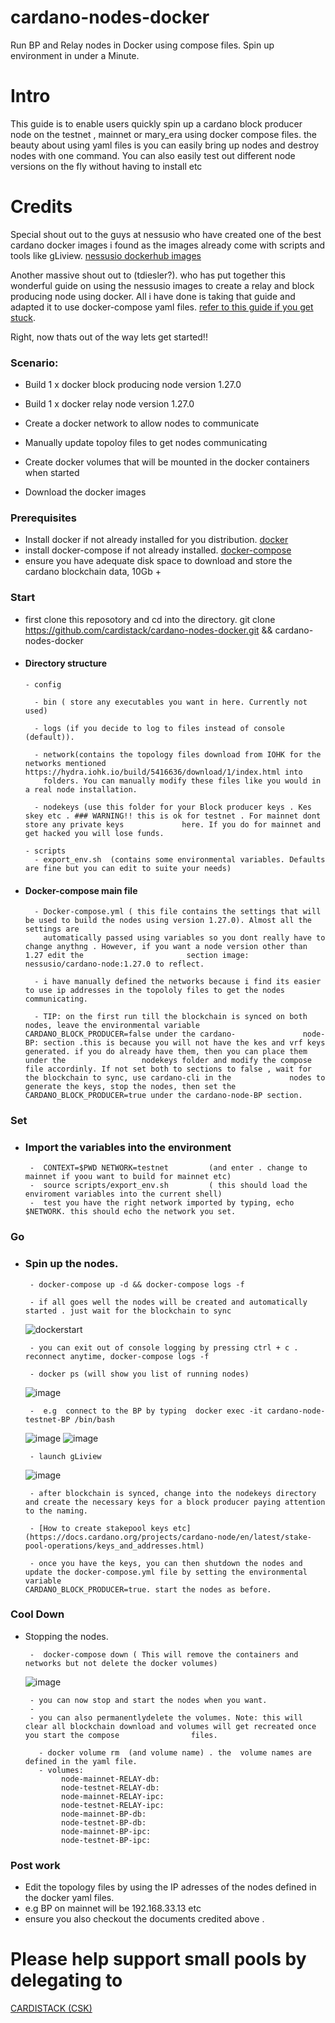 # cardano-nodes-docker
Run BP and Relay nodes in Docker using compose files. Spin up environment in under a Minute.

# Intro

This guide is to enable users quickly spin up a cardano block producer node on the testnet , mainnet or mary_era using docker compose files. 
the beauty about using yaml files is you can easily bring up nodes and destroy nodes with one command. You can also easily test out different node versions on the fly without having to install etc

# Credits

Special shout out to the guys at nessusio who have created one of the best cardano docker images i found as the images already come with scripts and tools like gLiview. [nessusio dockerhub images](https://hub.docker.com/r/nessusio/cardano-node)

Another massive shout out to (tdiesler?). who has put together this wonderful guide on using the nessusio images to create a relay and block producing node using docker. All i have done is taking that guide and adapted it to use docker-compose yaml files. 
[refer to this guide if you get stuck](https://tdiesler.gitbook.io/cardano/plain-docker/running-the-nodes).

Right, now thats out of the way lets get started!!

### Scenario:

- Build 1 x docker block producing node version 1.27.0

- Build 1 x docker relay node version 1.27.0

- Create a docker network to allow nodes to communicate

- Manually update topoloy files to get nodes communicating

- Create docker volumes that will be mounted in the docker containers when started

- Download the docker images

### Prerequisites

- Install docker if not already installed for you distribution.  [docker](https://docs.docker.com/engine/install/)
- install docker-compose if not already installed.  [docker-compose](https://docs.docker.com/compose/install/)
- ensure you have adequate disk space to download and store the cardano blockchain data, 10Gb +


### Start
- first clone this reposotory and cd into the directory. git clone https://github.com/cardistack/cardano-nodes-docker.git && cardano-nodes-docker
- #### Directory structure 
      
      - config

        - bin ( store any executables you want in here. Currently not used)
        
        - logs (if you decide to log to files instead of console (default)).
        
        - network(contains the topology files download from IOHK for the networks mentioned https://hydra.iohk.io/build/5416636/download/1/index.html into   
          folders. You can manually modify these files like you would in a real node installation.
        
        - nodekeys (use this folder for your Block producer keys . Kes skey etc . ### WARNING!! this is ok for testnet . For mainnet dont store any private keys             here. If you do for mainnet and get hacked you will lose funds. 
        
      - scripts 
        - export_env.sh  (contains some environmental variables. Defaults are fine but you can edit to suite your needs)

- #### Docker-compose main file
 
        - Docker-compose.yml ( this file contains the settings that will be used to build the nodes using version 1.27.0). Almost all the settings are 
          automatically passed using variables so you dont really have to change anythng . However, if you want a node version other than 1.27 edit the                       section image: nessusio/cardano-node:1.27.0 to reflect.
        
        - i have manually defined the networks because i find its easier to use ip addresses in the topololy files to get the nodes communicating.

        - TIP: on the first run till the blockchain is synced on both nodes, leave the environmental variable  CARDANO_BLOCK_PRODUCER=false under the cardano-               node-BP: section .this is because you will not have the kes and vrf keys generated. if you do already have them, then you can place them under the                 nodekeys folder and modify the compose file accordinly. If not set both to sections to false , wait for the blockchain to sync, use cardano-cli in the             nodes to generate the keys, stop the nodes, then set the  CARDANO_BLOCK_PRODUCER=true under the cardano-node-BP section.

          
          
### Set
- ### Import the variables into the environment 
        
       -  CONTEXT=$PWD NETWORK=testnet         (and enter . change to mainnet if yoou want to build for mainnet etc)
       -  source scripts/export_env.sh         ( this should load the enviroment variables into the current shell)
       -  test you have the right network imported by typing, echo $NETWORK. this should echo the network you set.



### Go 
- ### Spin up the nodes.
       
       - docker-compose up -d && docker-compose logs -f
       
       - if all goes well the nodes will be created and automatically started . just wait for the blockchain to sync

     ![dockerstart](https://user-images.githubusercontent.com/83215574/120376705-19876d00-c314-11eb-9d65-6278f81cb159.png)
     
       - you can exit out of console logging by pressing ctrl + c .  reconnect anytime, docker-compose logs -f
       
       - docker ps (will show you list of running nodes) 
    
    ![image](https://user-images.githubusercontent.com/83215574/120377118-9d415980-c314-11eb-94f4-c495ae967bcf.png)
     
       -  e.g  connect to the BP by typing  docker exec -it cardano-node-testnet-BP /bin/bash
       
    ![image](https://user-images.githubusercontent.com/83215574/120377462-0f19a300-c315-11eb-9ee2-c9d1b9554fbf.png)
    ![image](https://user-images.githubusercontent.com/83215574/120378044-d5956780-c315-11eb-96cd-19aeb4437780.png)
    
       - launch gLiview
    ![image](https://user-images.githubusercontent.com/83215574/120379216-599c1f00-c317-11eb-8d6a-1d039c1c19ef.png)

       - after blockchain is synced, change into the nodekeys directory and create the necessary keys for a block producer paying attention to the naming.
       
       - [How to create stakepool keys etc](https://docs.cardano.org/projects/cardano-node/en/latest/stake-pool-operations/keys_and_addresses.html)
       
       - once you have the keys, you can then shutdown the nodes and update the docker-compose.yml file by setting the environmental variable                                CARDANO_BLOCK_PRODUCER=true. start the nodes as before.


### Cool Down
- Stopping the nodes.
       
       -  docker-compose down ( This will remove the containers and networks but not delete the docker volumes)
       
     ![image](https://user-images.githubusercontent.com/83215574/120378926-f7431e80-c316-11eb-8c9c-635caea95633.png)
     
       - you can now stop and start the nodes when you want. 
       - 
       - you can also permanentlydelete the volumes. Note: this will clear all blockchain download and volumes will get recreated once you start the compose                files. 
       
         - docker volume rm  (and volume name) . the  volume names are defined in the yaml file. 
         - volumes:
              node-mainnet-RELAY-db:
              node-testnet-RELAY-db:
              node-mainnet-RELAY-ipc:
              node-testnet-RELAY-ipc:
              node-mainnet-BP-db:
              node-testnet-BP-db:
              node-mainnet-BP-ipc:
              node-testnet-BP-ipc:


### Post work
- Edit the topology files by using the IP adresses of the nodes defined in the docker yaml files. 
-  e.g BP on mainnet will be 192.168.33.13  etc
-  ensure you also checkout the documents credited above . 


# Please help support small pools by delegating to 

[CARDISTACK (CSK)](https://adapools.org/pool/f510658bb80e3657f5b20b3f796d219552b57622e0208dd287ba620f)








  

  
